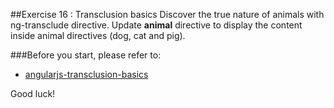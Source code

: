 ##Exercise 16 : Transclusion basics
Discover the true nature of animals with ng-transclude directive. Update **animal** directive to display the content inside animal directives (dog, cat and pig). 

###Before you start, please refer to:
* [angularjs-transclusion-basics](https://egghead.io/lessons/angularjs-transclusion-basics)

Good luck!
